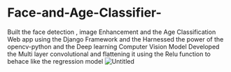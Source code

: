 # Face-and-Age-Classifier-
Built the face detection , image Enhancement and the Age Classification Web app using the Django Framework and the Harnessed the power of the opencv-python and the Deep learning Computer Vision Model Developed the Multi layer convolutional and flattening it using the Relu function to behace like the  regression model 
![Untitled](https://github.com/majid543/Face-and-Age-Classifier-/assets/134961299/bb3981e7-01dc-4128-a2f0-7fb2834535ef)
